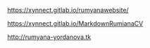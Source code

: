 https://xynnect.gitlab.io/rumyanawebsite/

https://xynnect.gitlab.io/MarkdownRumianaCV

http://rumyana-yordanova.tk